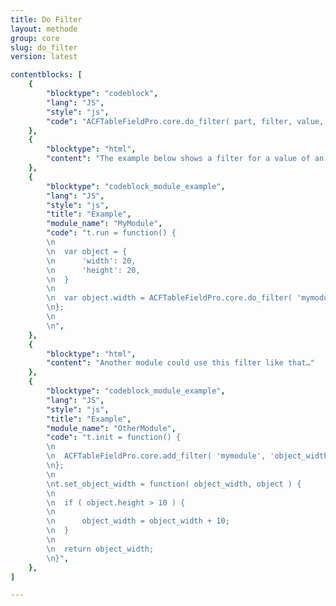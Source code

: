 ```yaml
---
title: Do Filter
layout: methode
group: core
slug: do_filter
version: latest

contentblocks: [
	{
		"blocktype": "codeblock",
		"lang": "JS",
		"style": "js",
		"code": "ACFTableFieldPro.core.do_filter( part, filter, value, param );",
	},
	{
		"blocktype": "html",
		"content": "The example below shows a filter for a value of an object. Since other values may be needed to change the value in the filter, you can pass these additional as parameters."
	},
	{
		"blocktype": "codeblock_module_example",
		"lang": "JS",
		"style": "js",
		"title": "Example",
		"module_name": "MyModule",
		"code": "t.run = function() {
		\n
		\n	var object = {
		\n		'width': 20,
		\n		'height': 20,
		\n	}
		\n
		\n	var object.width = ACFTableFieldPro.core.do_filter( 'mymodule', 'object_width', object.width, object );
		\n};
		\n
		\n",
	},
	{
		"blocktype": "html",
		"content": "Another module could use this filter like that…"
	},
	{
		"blocktype": "codeblock_module_example",
		"lang": "JS",
		"style": "js",
		"title": "Example",
		"module_name": "OtherModule",
		"code": "t.init = function() {
		\n
		\n	ACFTableFieldPro.core.add_filter( 'mymodule', 'object_width', t.set_object_width );
		\n};
		\n
		\nt.set_object_width = function( object_width, object ) {
		\n
		\n	if ( object.height > 10 ) {
		\n		
		\n		object_width = object_width + 10;
		\n	}
		\n
		\n	return object_width;
		\n}",
	},
]

---
```

